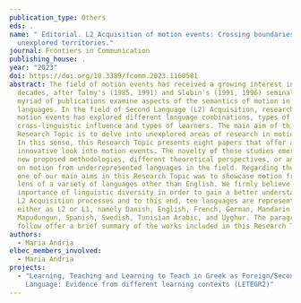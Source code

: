 ```yaml
---
publication_type: Others
eds: .
name: " Editorial. L2 Acquisition of motion events: Crossing boundaries into
  unexplored territories."
journal: Frontiers in Communication
publishing_house: .
year: "2023"
doi: https://doi.org/10.3389/fcomm.2023.1160581
abstract: The field of motion events has received a growing interest in the last
  decades, after Talmy's (1985, 1991) and Slobin's (1991, 1996) seminal works. A
  myriad of publications examine aspects of the semantics of motion in different
  languages. In the field of Second Language (L2) Acquisition, research into
  motion events has explored different language combinations, types of
  cross-linguistic influence and types of learners. The main aim of this
  Research Topic is to delve into unexplored areas of research in motion events.
  In this sense, this Research Topic presents eight papers that offer an
  innovative look into motion events. The novelty of these studies emerges from
  new proposed methodologies, different theoretical perspectives, or an outlook
  on motion from underrepresented languages in the field. Regarding the latter,
  one of our main aims in this Research Topic was to showcase motion from the
  lens of a variety of languages other than English. We firmly believe in the
  importance of linguistic diversity in order to gain a better understanding of
  L2 Acquisition processes and to this end, ten languages are represented here,
  either as L2 or L1, namely Danish, English, French, German, Mandarin Chinese,
  Mapudungun, Spanish, Swedish, Tunisian Arabic, and Uyghur. The paragraphs that
  follow offer a brief summary of the works included in this Research Topic.
authors:
  - Maria Andria
elbec_members_involved:
  - Maria Andria
projects:
  - "Learning, Teaching and Learning to Teach in Greek as Foreign/Second
    Language: Evidence from different learning contexts (LETEGR2)"
---
```

